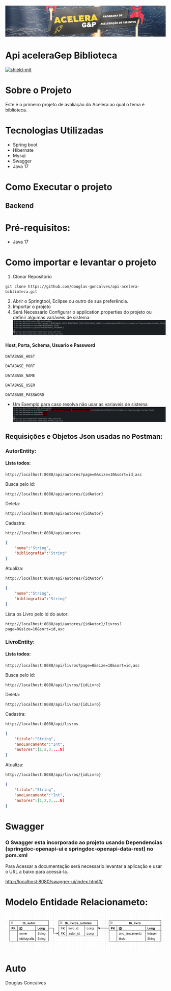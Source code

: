 ![Logo](https://github.com/douglas-goncalves/acelera_assets/blob/master/logo.jpeg)
# Api aceleraGep Biblioteca
[![shield-mit](https://img.shields.io/badge/license-MIT-green)](https://github.com/douglas-goncalves/acelera_assets/blob/master/docs/LICENCE)
# Sobre o Projeto
Este é o primeiro projeto de avaliação do Acelera ao qual o tema é biblioteca.

# Tecnologias Utilizadas
- Spring boot
- Hibernate
- Mysql
- Swagger
- Java 17

# Como Executar o projeto

## Backend
# Pré-requisitos:
- Java 17

# Como importar e levantar o projeto

 1. Clonar Repositório
```Banch
git clone https://github.com/douglas-goncalves/api-acelera-biblioteca.git
```
 2. Abrir o Springtool, Eclipse ou outro de sua preferência.
 3. Importar o projeto
 4. Será Necessário Configurar o application.properties do projeto ou definir algumas variáveis de sistema:
 ![application_properties1](https://github.com/douglas-goncalves/acelera_assets/blob/master/application-properties.png)
 
 #### Host, Porta, Schema, Usuario e Password
  ```Banch
  DATABASE_HOST
  ```
  ```Banch
  DATABASE_PORT
  ```
  ```Banch
  DATABASE_NAME
  ```
  ```Banch
  DATABASE_USER
  ```
  ```Banch
  DATABASE_PASSWORD 
  ```
   - Um Exemplo para caso resolva não usar as variaveis de sistema
 ![application_properties2](https://github.com/douglas-goncalves/acelera_assets/blob/master/application-properties_exemplo.png)
  
 ## Requisições e Objetos Json usadas no Postman:
 
### AutorEntity:
#### Lista todos:
 ```Banch
http://localhost:8080/api/autores?page=0&size=10&sort=id,asc
```
Busca pelo id:
 ```Banch
http://localhost:8080/api/autores/{idAutor}
```
Deleta: 
 ```Banch
http://localhost:8080/api/autores/{idAutor}
```
Cadastra:
 ```Banch
http://localhost:8080/api/autores
```
~~~json
{
	"nome":"String",
	"bibliografia":"String"
}
~~~

Atualiza:
 ```Banch
http://localhost:8080/api/autores/{idAutor}
```
~~~json
{
	"nome":"String",
	"bibliografia":"String"
}
~~~

Lista os Livro pelo id do autor:
 ```Banch
http://localhost:8080/api/autores/{idAutor}/livros?page=0&size=10&sort=id,asc
```
### LivroEntity:
#### Lista todos: 
 ```Banch
http://localhost:8080/api/livros?page=0&size=10&sort=id,asc
```
Busca pelo id: 
 ```Banch
http://localhost:8080/api/livros/{idLivro}
```
Deleta: 
 ```Banch
http://localhost:8080/api/livros/{idLivro}
```
Cadastra: 
 ```Banch
http://localhost:8080/api/livros
```
~~~json
{
	"titulo":"String",
	"anoLancamento":"Int",
	"autores":[1,2,3,...N]
}
~~~
Atualiza: 
 ```Banch
http://localhost:8080/api/livros/{idLivro}
```
~~~json
{
	"titulo":"String",
	"anoLancamento":"Int",
	"autores":[1,2,3,...N]
}
~~~
# Swagger
### O Swagger esta incorporado ao projeto usando Dependencias (**springdoc-openapi-ui** e **springdoc-openapi-data-rest**) no pom.xml
Para Acessar a documentação será necessario levantar a aplicação e usar o URL a baixo para acessá-la.

<a href= "http://localhost:8080/swagger-ui/index.html#/">
	http://localhost:8080/swagger-ui/index.html#/
</a>



# Modelo Entidade Relacionameto:
![mer](https://github.com/douglas-goncalves/acelera_assets/blob/master/mer.png)



# Auto
Douglas Goncalves

